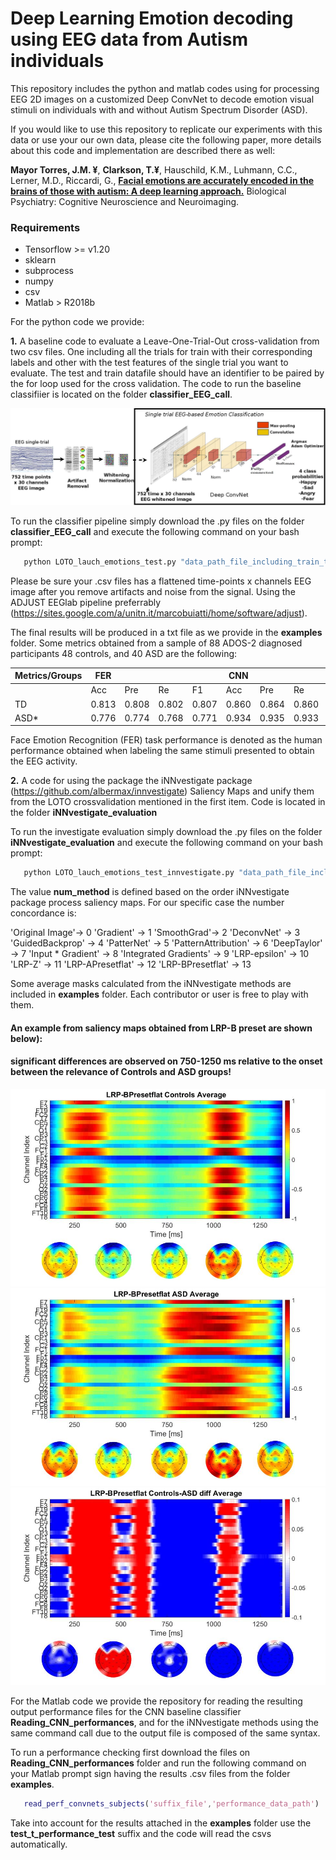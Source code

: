 # Deep Learning Emotion decoding using EEG data from Autism individuals

This repository includes the python and matlab codes using for processing EEG 2D images on
a customized Deep ConvNet to decode emotion visual stimuli on individuals with and without
Autism Spectrum Disorder (ASD).

If you would like to use this repository to replicate our experiments with this data or use your our own data, please cite the following paper, more details about this code and implementation are described there as well:

**Mayor Torres, J.M. ¥**, **Clarkson, T.¥**, Hauschild, K.M., Luhmann, C.C., Lerner, M.D., Riccardi,  G., [**Facial emotions are accurately encoded in the brains of those with autism: A deep learning approach.**](https://www.biologicalpsychiatrycnni.org/article/S2451-9022(21)00107-5/fulltext) Biological Psychiatry: Cognitive Neuroscience and Neuroimaging.

### Requirements
- Tensorflow >= v1.20
- sklearn
- subprocess
- numpy
- csv
- Matlab > R2018b

For the python code we provide:

__1.__ A baseline code to evaluate a Leave-One-Trial-Out cross-validation from two csv files. One including all the trials for train with their corresponding labels and other with the test features of the single trial you want to evaluate. The test and train datafile should have an identifier to be paired by the for loop used for the cross validation. The code to run the baseline classifiier is located on the folder **classifier_EEG_call**.

![Pipeline for EEG Emotion Decoding](https://github.com/meiyor/Deep-Learning-Emotion-Decoding-using-EEG-data-from-Autism-individuals/blob/master/pipeline_2_using_latex.jpeg)

  To run the classifier pipeline simply download the .py files on the folder **classifier_EEG_call** and execute the following command on your bash prompt:
  
```python 
   python LOTO_lauch_emotions_test.py "data_path_file_including_train_test_files"
```
Please be sure your .csv files has a flattened time-points x channels EEG image after you remove artifacts and noise from the signal. Using the ADJUST EEGlab pipeline preferrably (https://sites.google.com/a/unitn.it/marcobuiatti/home/software/adjust).

The final results will be produced in a txt file as we provide in the **examples** folder. Some metrics obtained from a sample of 88 ADOS-2 diagnosed participants 48 controls, and 40 ASD are the following:

| Metrics/Groups 	| FER    	|        	|        	|       	| CNN   	|       	|       	|       	|
|----------------	|--------	|--------	|--------	|-------	|-------	|-------	|-------	|-------	|
|                	| Acc    	| Pre    	| Re     	| F1    	| Acc   	| Pre   	| Re    	| F1    	|
| TD             	| 0.813  	| 0.808  	| 0.802  	| 0.807 	| 0.860 	| 0.864 	| 0.860 	| 0.862 	|
| ASD*           	| 0.776  	| 0.774  	| 0.768  	| 0.771 	| 0.934 	| 0.935 	| 0.933 	| 0.934 	|

Face Emotion Recognition (FER) task performance is denoted as the human performance obtained when labeling the same stimuli presented to obtain the EEG activity.

__2.__ A code for using the package the iNNvestigate package (https://github.com/albermax/innvestigate) Saliency Maps and unify them from the LOTO crossvalidation mentioned in the first item. Code is located in the folder **iNNvestigate_evaluation**

To run the investigate evaluation simply download the .py files on the folder **iNNvestigate_evaluation** and execute the following command on your bash prompt:
  
```python 
   python LOTO_lauch_emotions_test_innvestigate.py "data_path_file_including_train_test_files" num_method
```

The value __num_method__ is defined based on the order iNNvestigate package process saliency maps. For our specific case the number concordance is: 

'Original Image'-> 0 'Gradient' -> 1 'SmoothGrad'-> 2 'DeconvNet' -> 3 'GuidedBackprop' -> 4 'PatterNet' -> 5 'PatternAttribution' -> 6 'DeepTaylor' -> 7 'Input * Gradient' -> 8 'Integrated Gradients' -> 9 'LRP-epsilon' -> 10 'LRP-Z' -> 11 'LRP-APresetflat' -> 12 'LRP-BPresetflat' -> 13

Some average masks calculated from the iNNvestigate methods are included in **examples** folder. Each contributor or user is free to play with them.

#### An example from saliency maps obtained from LRP-B preset are shown below):
#### significant differences are observed on 750-1250 ms relative to the onset between the relevance of Controls and ASD groups! 

![alt text](https://github.com/meiyor/Deep-Learning-Emotion-Decoding-using-EEG-data-from-Autism-individuals/blob/master/LRP-BPresetflat_Average_TD_def.jpeg)
![alt text](https://github.com/meiyor/Deep-Learning-Emotion-Decoding-using-EEG-data-from-Autism-individuals/blob/master/LRP-BPresetflat_Average_ASD_def.jpeg)
![alt text](https://github.com/meiyor/Deep-Learning-Emotion-Decoding-using-EEG-data-from-Autism-individuals/blob/master/LRP-BPresetflat_Average_diff_def.jpeg)

For the Matlab code we provide the repository for reading the resulting output performance files for the CNN baseline classifier **Reading_CNN_performances**, and for the iNNvestigate methods using the same command call due to the output file is composed of the same syntax.

To run a performance checking first download the files on **Reading_CNN_performances** folder and run the following command on your Matlab prompt sign having the results .csv files from the folder **examples**.

```matlab 
   read_perf_convnets_subjects('suffix_file','performance_data_path')
```
Take into account for the results attached in the **examples** folder use the __test_t_performance_test__ suffix and the code will read the csvs automatically.
